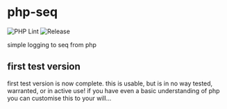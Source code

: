 # php-seq
![PHP Lint](https://github.com/assureddt/php-seq/actions/workflows/phplint.yml/badge.svg)
![Release](https://img.shields.io/github/v/release/assureddt/php-seq?style=plastic)

simple logging to seq from php

## first test version
first test version is now complete. this is usable, but is in no way tested, warranted, or in active use!
if you have even a basic understanding of php you can customise this to your will...
